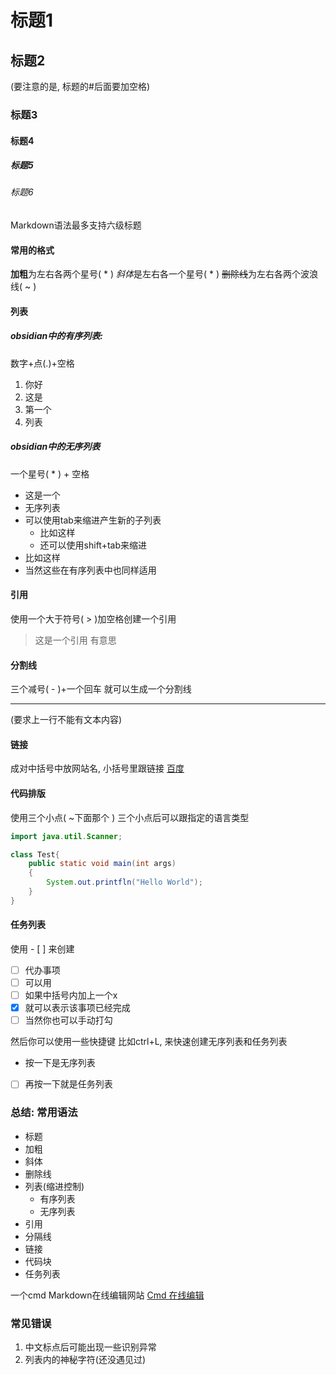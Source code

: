 # 标题1
## 标题2
(要注意的是, 标题的#后面要加空格)
### 标题3
#### 标题4
##### 标题5
###### 标题6
Markdown语法最多支持六级标题

#### 常用的格式

**加粗**为左右各两个星号( * )
*斜体*是左右各一个星号( * )
~~删除线~~为左右各两个波浪线( ~ )

#### 列表
##### obsidian中的有序列表:
数字+点(.)+空格
1. 你好
2. 这是
3. 第一个
4. 列表
##### obsidian中的无序列表
一个星号( * ) + 空格

* 这是一个
* 无序列表
* 可以使用tab来缩进产生新的子列表
	* 比如这样
	* 还可以使用shift+tab来缩进
* 比如这样
* 当然这些在有序列表中也同样适用

#### 引用
使用一个大于符号( > )加空格创建一个引用

>这是一个引用
>有意思

#### 分割线
三个减号( - )+一个回车 就可以生成一个分割线

---
(要求上一行不能有文本内容)

#### 链接
成对中括号中放网站名, 小括号里跟链接
[百度](https://www.baidu.com)

#### 代码排版
使用三个小点( ~下面那个 )
三个小点后可以跟指定的语言类型
```java
import java.util.Scanner;

class Test{
	public static void main(int args)
	{
		System.out.printfln("Hello World");
	}
}
```

#### 任务列表
使用 - [ ] 来创建
- [ ] 代办事项
- [ ] 可以用
- [ ] 如果中括号内加上一个x
- [x] 就可以表示该事项已经完成
- [ ] 当然你也可以手动打勾

然后你可以使用一些快捷键
比如ctrl+L, 来快速创建无序列表和任务列表
- 按一下是无序列表
- [ ] 再按一下就是任务列表

### 总结: 常用语法
- 标题
- 加粗
- 斜体
- 删除线
- 列表(缩进控制)
	- 有序列表
	- 无序列表
- 引用
- 分隔线
- 链接
- 代码块
- 任务列表

一个cmd Markdown在线编辑网站
[Cmd 在线编辑](https://www.zybuluo.com/mdeditor)

### 常见错误
1. 中文标点后可能出现一些识别异常
2. 列表内的神秘字符(还没遇见过)

